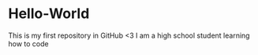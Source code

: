 # Hello-World
This is my first repository in GitHub &lt;3
I am a high school student learning how to code
